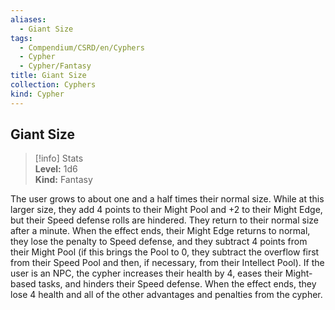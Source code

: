 ```yaml
---
aliases:
  - Giant Size
tags:
  - Compendium/CSRD/en/Cyphers
  - Cypher
  - Cypher/Fantasy
title: Giant Size
collection: Cyphers
kind: Cypher
---
```

## Giant Size  
>[!info] Stats  
> **Level:** 1d6  
> **Kind:** Fantasy
  
The user grows to about one and a half times their normal size. While at this larger size, they add 4 points to their Might Pool and +2 to their Might Edge, but their Speed defense rolls are hindered.  They return to their normal size after a minute. When the effect ends, their Might Edge returns to normal, they lose the penalty to Speed defense, and they subtract 4 points from their Might Pool (if this brings the Pool to 0, they subtract the overflow first from their Speed Pool and then, if necessary, from their Intellect Pool). If the user is an NPC, the cypher increases their health by 4, eases their Might-based tasks, and hinders their Speed defense. When the effect ends, they lose 4 health and all of the other advantages and penalties from the cypher.